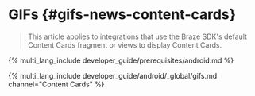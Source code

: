 # GIFs {#gifs-news-content-cards}

> This article applies to integrations that use the Braze SDK's default Content Cards fragment or views to display Content Cards.

{% multi_lang_include developer_guide/prerequisites/android.md %}

{% multi_lang_include developer_guide/android/_global/gifs.md channel="Content Cards" %}
